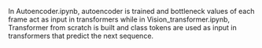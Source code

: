 In Autoencoder.ipynb, autoencoder is trained and bottleneck values of each frame act as input in transformers while in Vision_transformer.ipynb, Transformer from scratch is built and class tokens are used as input in transformers that predict the next sequence. 
